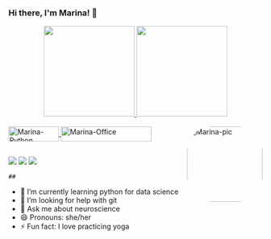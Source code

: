 ### Hi there, I'm Marina! 👋

<div align="center">
  <a href="https://github.com/MarinaTaques">
  <img height="180em" src="https://github-readme-stats.vercel.app/api?username=marinataques&show_icons=true&theme=dracula&include_all_commits=true&count_private=true"/> <img height="180em" src="https://github-readme-stats.vercel.app/api/top-langs/?username=marinataques&layout=compact&langs_count=7&theme=dracula"/>
    
</div>
  
  <div style="display: inline_block"><br>
  <img align="center" alt="Marina-Python" height="30" width="100" src="https://img.shields.io/badge/Python-14354C?style=for-the-badge&logo=python&logoColor=white">
  <img align="center" alt="Marina-Office" height="30" width="180" src="https://img.shields.io/badge/Microsoft_Office-D83B01?style=for-the-badge&logo=microsoft-office&logoColor=white">
 <img align="right" alt="Marina-pic" height="150" style="border-radius:50px;"
      src="https://share-cdn.picrew.me/shareImg/org/202112/338224_5N21mlMJ.png">
                                                                                                                                                    
</div>  
  
  ##
  
  <div> 
  <a href="https://instagram.com/nina_moyses" target="_blank"><img src="https://img.shields.io/badge/-Instagram-%23E4405F?style=for-the-badge&logo=instagram&logoColor=white" target="_blank"></a> 
  <a href = "mailto:marinataques27@gmail.com"><img src="https://img.shields.io/badge/-Gmail-%23333?style=for-the-badge&logo=gmail&logoColor=white" target="_blank"></a>
  <a href="https://www.linkedin.com/in/marina-t-moyses-97865a212/" target="_blank"><img src="https://img.shields.io/badge/-LinkedIn-%230077B5?style=for-the-badge&logo=linkedin&logoColor=white" target="_blank"></a> 

    ## 
    
- 🌱 I’m currently learning python for data science
- 🤔 I’m looking for help with git
- 💬 Ask me about neuroscience
- 😄 Pronouns: she/her
- ⚡ Fun fact: I love practicing yoga
